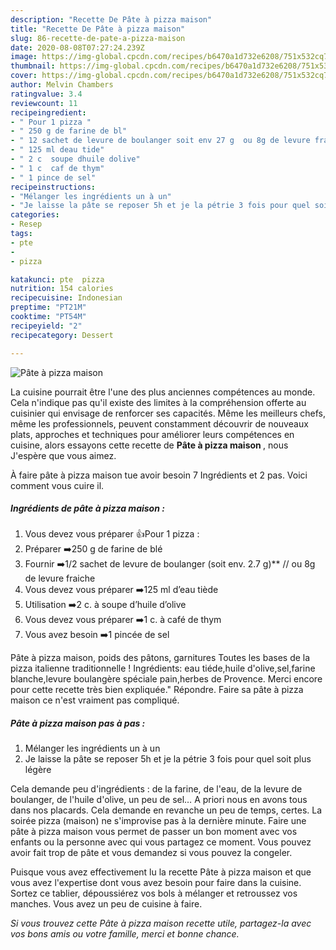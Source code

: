 ```yaml
---
description: "Recette De Pâte à pizza maison"
title: "Recette De Pâte à pizza maison"
slug: 86-recette-de-pate-a-pizza-maison
date: 2020-08-08T07:27:24.239Z
image: https://img-global.cpcdn.com/recipes/b6470a1d732e6208/751x532cq70/pate-a-pizza-maison-photo-principale-de-la-recette.jpg
thumbnail: https://img-global.cpcdn.com/recipes/b6470a1d732e6208/751x532cq70/pate-a-pizza-maison-photo-principale-de-la-recette.jpg
cover: https://img-global.cpcdn.com/recipes/b6470a1d732e6208/751x532cq70/pate-a-pizza-maison-photo-principale-de-la-recette.jpg
author: Melvin Chambers
ratingvalue: 3.4
reviewcount: 11
recipeingredient:
- " Pour 1 pizza "
- " 250 g de farine de bl"
- " 12 sachet de levure de boulanger soit env 27 g  ou 8g de levure fraiche"
- " 125 ml deau tide"
- " 2 c  soupe dhuile dolive"
- " 1 c  caf de thym"
- " 1 pince de sel"
recipeinstructions:
- "Mélanger les ingrédients un à un"
- "Je laisse la pâte se reposer 5h et je la pétrie 3 fois pour quel soit plus légère"
categories:
- Resep
tags:
- pte
- 
- pizza

katakunci: pte  pizza 
nutrition: 154 calories
recipecuisine: Indonesian
preptime: "PT21M"
cooktime: "PT54M"
recipeyield: "2"
recipecategory: Dessert

---
```



![Pâte à pizza maison](https://img-global.cpcdn.com/recipes/b6470a1d732e6208/751x532cq70/pate-a-pizza-maison-photo-principale-de-la-recette.jpg)

La cuisine pourrait être l'une des plus anciennes compétences au monde. Cela n'indique pas qu'il existe des limites à la compréhension offerte au cuisinier qui envisage de renforcer ses capacités. Même les meilleurs chefs, même les professionnels, peuvent constamment découvrir de nouveaux plats, approches et techniques pour améliorer leurs compétences en cuisine, alors essayons cette recette de <strong> Pâte à pizza maison </strong>, nous J'espère que vous aimez.

<!--inarticleads1-->

À faire pâte à pizza maison tue avoir besoin 7 Ingrédients et 2 pas. Voici comment vous cuire il.

##### Ingrédients de pâte à pizza maison :

1. Vous devez vous préparer  👍Pour 1 pizza :
1. Préparer  ➡️250 g de farine de blé
1. Fournir  ➡️1/2 sachet de levure de boulanger (soit env. 2.7 g)** // ou 8g de levure fraiche
1. Vous devez vous préparer  ➡️125 ml d’eau tiède
1. Utilisation  ➡️2 c. à soupe d’huile d’olive
1. Vous devez vous préparer  ➡️1 c. à café de thym
1. Vous avez besoin  ➡️1 pincée de sel


Pâte à pizza maison, poids des pâtons, garnitures Toutes les bases de la pizza italienne traditionnelle ! Ingrédients: eau tiéde,huile d&#39;olive,sel,farine blanche,levure boulangère spéciale pain,herbes de Provence. Merci encore pour cette recette très bien expliquée.&#34; Répondre. Faire sa pâte à pizza maison ce n&#39;est vraiment pas compliqué. 

<!--inarticleads2-->

##### Pâte à pizza maison pas à pas :

1. Mélanger les ingrédients un à un
1. Je laisse la pâte se reposer 5h et je la pétrie 3 fois pour quel soit plus légère


Cela demande peu d&#39;ingrédients : de la farine, de l&#39;eau, de la levure de boulanger, de l&#39;huile d&#39;olive, un peu de sel… A priori nous en avons tous dans nos placards. Cela demande en revanche un peu de temps, certes. La soirée pizza (maison) ne s&#39;improvise pas à la dernière minute. Faire une pâte à pizza maison vous permet de passer un bon moment avec vos enfants ou la personne avec qui vous partagez ce moment. Vous pouvez avoir fait trop de pâte et vous demandez si vous pouvez la congeler. 

<!--inarticleads1-->

<p>
Puisque vous avez effectivement lu la recette Pâte à pizza maison et que vous avez l'expertise dont vous avez besoin pour faire dans la cuisine. Sortez ce tablier, dépoussiérez vos bols à mélanger et retroussez vos manches. Vous avez un peu de cuisine à faire.
</p>

<p>
<i>Si vous trouvez cette Pâte à pizza maison recette utile, partagez-la avec vos bons amis ou votre famille, merci et bonne chance.</i>
</p>
